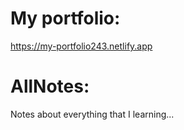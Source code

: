 # My portfolio:
https://my-portfolio243.netlify.app

# AllNotes:
Notes about everything that I learning...
